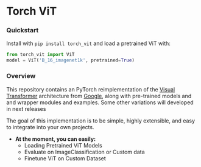 # Torch ViT

### Quickstart

Install with `pip install torch_vit` and load a pretrained ViT with:

```python
from torch_vit import ViT
model = ViT('B_16_imagenet1k', pretrained=True)
```

### Overview
This repository contains an PyTorch reimplementation of the [Visual Transformer](https://openreview.net/forum?id=YicbFdNTTy) architecture from [Google](https://github.com/google-research/vision_transformer), along with pre-trained models and and wrapper modules and examples. Some other variations will developed in next releases

The goal of this implementation is to be simple, highly extensible, and easy to integrate into your own projects.

* **At the moment, you can easily:**
  * Loading Pretrained ViT Models
  * Evaluate on ImageClassification or Custom data
  * Finetune ViT on Custom Dataset
